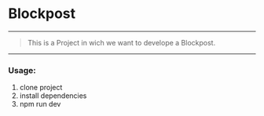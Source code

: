# Blockpost
---
> This is a Project in wich we want to develope a Blockpost.
---
### Usage:
1. clone project
2. install dependencies
3. npm run dev
